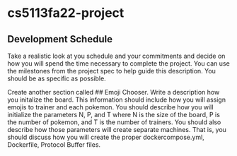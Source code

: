 # cs5113fa22-project

## Development Schedule



Take a realistic look at you schedule and your commitments and decide on how you will spend the time necessary to complete the project. You can use the milestones from the project spec to help guide this description. You should be as specific as possible.

Create another section called ## Emoji Chooser. Write a description how you initalize the board. This information should include how you will assign emojis to trainer and each pokemon. You should describe how you will initialize the parameters N, P, and T where N is the size of the board, P is the number of pokemon, and T is the number of trainers. You should also describe how those parameters will create separate machines. That is, you should discuss how you will create the proper dockercompose.yml, Dockerfile, Protocol Buffer files.
